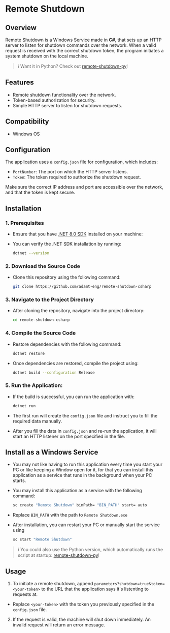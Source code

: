 # Remote Shutdown

## Overview
Remote Shutdown is a Windows Service made in **C#**, that sets up an HTTP server to listen for shutdown commands over the network. When a valid request is received with the correct shutdown token, the program initiates a system shutdown on the local machine.

> ℹ️ Want it in Python? Check out [remote-shutdown-py](https://github.com/adamt-eng/remote-shutdown-py)!

## Features
- Remote shutdown functionality over the network.
- Token-based authorization for security.
- Simple HTTP server to listen for shutdown requests.

## Compatibility
- Windows OS

## Configuration
The application uses a `config.json` file for configuration, which includes:
- `PortNumber`: The port on which the HTTP server listens.
- `Token`: The token required to authorize the shutdown request.

Make sure the correct IP address and port are accessible over the network, and that the token is kept secure.

## Installation

### 1. **Prerequisites**

- Ensure that you have [.NET 8.0 SDK](https://dotnet.microsoft.com/en-us/download/dotnet/8.0) installed on your machine:

- You can verify the .NET SDK installation by running:

  ```bash
  dotnet --version
  ```
### 2. **Download the Source Code**

- Clone this repository using the following command:

  ```bash
  git clone https://github.com/adamt-eng/remote-shutdown-csharp 
  ```

### 3. **Navigate to the Project Directory**

- After cloning the repository, navigate into the project directory:

  ```bash
  cd remote-shutdown-csharp 
  ```

### 4. **Compile the Source Code**

- Restore dependencies with the following command:

  ```bash
  dotnet restore
  ```

- Once dependencies are restored, compile the project using:

  ```bash
  dotnet build --configuration Release
  ```

### 5. **Run the Application:**

- If the build is successful, you can run the application with:

  ```bash
  dotnet run
  ```
- The first run will create the `config.json` file and instruct you to fill the required data manually.
- After you fill the data in `config.json` and re-run the application, it will start an HTTP listener on the port specified in the file.

## Install as a Windows Service

- You may not like having to run this application every time you start your PC or like keeping a Window open for it, for that you can install this application as a service that runs in the background when your PC starts.

- You may install this application as a service with the following command:

  ```bash
  sc create "Remote Shutdown" binPath= "BIN_PATH" start= auto
  ```
  
- Replace `BIN_PATH` with the path to `Remote Shutdown.exe`

- After installation, you can restart your PC or manually start the service using
  ```bash
  sc start "Remote Shutdown"
  ```

> ℹ️ You could also use the Python version, which automatically runs the script at startup: [remote-shutdown-py](https://github.com/adamt-eng/remote-shutdown-py)!

## Usage
1. To initiate a remote shutdown, append `parameters?shutdown=true&token=<your-token>` to the URL that the application says it's listenting to requests at.
  - Replace `<your-token>` with the token you previously specified in the `config.json` file.
2. If the request is valid, the machine will shut down immediately. An invalid request will return an error message.
